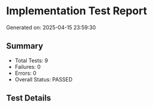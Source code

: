 # Implementation Test Report
Generated on: 2025-04-15 23:59:30

## Summary
- Total Tests: 9
- Failures: 0
- Errors: 0
- Overall Status: PASSED

## Test Details
